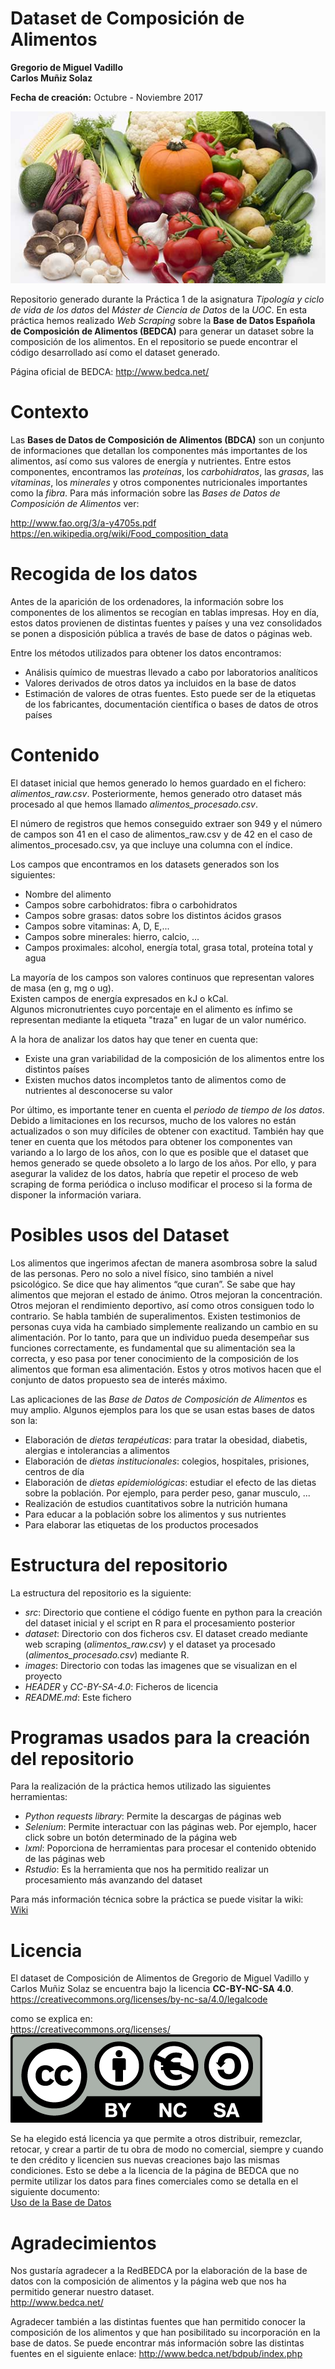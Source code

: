 # Dataset de Composición de Alimentos
**Gregorio de Miguel Vadillo**   
**Carlos Muñiz Solaz**

**Fecha de creación:** Octubre - Noviembre 2017

![Alt text](/images/logo/Food-composition.jpg?raw=true)

Repositorio generado durante la Práctica 1 de la asignatura *Tipología y ciclo de vida de los datos* del *Máster de Ciencia de Datos* de la *UOC*. En esta práctica hemos realizado *Web Scraping* sobre la **Base de Datos Española de Composición de Alimentos (BEDCA)** para generar un dataset sobre la composición de los alimentos. En el repositorio se puede encontrar el código desarrollado así como el dataset generado.  

Página oficial de BEDCA: http://www.bedca.net/

# Contexto
Las **Bases de Datos de Composición de Alimentos (BDCA)** son un conjunto de informaciones que detallan los componentes más importantes de los alimentos, así como sus valores de energía y nutrientes. Entre estos componentes, encontramos las *proteínas*, los *carbohidratos*, las *grasas*, las *vitaminas*, los *minerales* y otros componentes nutricionales importantes como la *fibra*.
Para más información sobre las *Bases de Datos de Composición de Alimentos* ver:

http://www.fao.org/3/a-y4705s.pdf  
https://en.wikipedia.org/wiki/Food_composition_data

# Recogida de los datos
Antes de la aparición de los ordenadores, la información sobre los componentes de los alimentos se recogían en tablas impresas. Hoy en día, estos datos provienen de distintas fuentes y países y una vez consolidados se ponen a disposición pública a través de base de datos o páginas web.

Entre los métodos utilizados para obtener los datos encontramos:
* Análisis químico de muestras llevado a cabo por laboratorios analíticos
* Valores derivados de otros datos ya incluidos en la base de datos
* Estimación de valores de otras fuentes. Esto puede ser de la etiquetas de los fabricantes, documentación científica o bases de datos de otros países

# Contenido
El dataset inicial que hemos generado lo hemos guardado en el fichero: *alimentos_raw.csv*. Posteriormente, hemos generado otro dataset más procesado al que hemos llamado *alimentos_procesado.csv*.  

El número de registros que hemos conseguido extraer son 949 y el número de campos son 41 en el caso de alimentos_raw.csv y de 42 en el caso de alimentos_procesado.csv, ya que incluye una columna con el índice. 

Los campos que encontramos en los datasets generados son los siguientes:

* Nombre del alimento
* Campos sobre carbohidratos: fibra o carbohidratos
* Campos sobre grasas: datos sobre los distintos ácidos grasos
* Campos sobre vitaminas: A, D, E,...
* Campos sobre minerales: hierro, calcio, ...
* Campos proximales: alcohol, energía total, grasa total, proteína total y agua

La mayoría de los campos son valores continuos que representan valores de masa (en g, mg o ug).  
Existen campos de energía expresados en kJ o kCal.  
Algunos micronutrientes cuyo porcentaje en el alimento es ínfimo se representan mediante la etiqueta "traza" en lugar de un valor numérico.

A la hora de analizar los datos hay que tener en cuenta que:
* Existe una gran variabilidad de la composición de los alimentos entre los distintos países
* Existen muchos datos incompletos tanto de alimentos como de nutrientes al desconocerse su valor

Por último, es importante tener en cuenta el *periodo de tiempo de los datos*. Debido a limitaciones en los recursos, mucho de los valores no están actualizados o son muy difíciles de obtener con exactitud. También hay que tener en cuenta que los métodos para obtener los componentes van variando a lo largo de los años, con lo que es posible que el dataset que hemos generado se quede obsoleto a lo largo de los años. Por ello, y para asegurar la validez de los datos, habría que repetir el proceso de web scraping de forma periódica o incluso modificar el proceso si la forma de disponer la información variara.

# Posibles usos del Dataset
Los alimentos que ingerimos afectan de manera asombrosa sobre la salud de las personas. Pero no solo a nivel físico, sino también a nivel psicológico. Se dice que hay alimentos “que curan”. Se sabe que hay alimentos que mejoran el estado de ánimo. Otros mejoran la concentración. Otros mejoran el rendimiento deportivo, así como otros consiguen todo lo contrario. Se habla también de superalimentos. Existen testimonios de personas cuya vida ha cambiado simplemente realizando un cambio en su alimentación. Por lo tanto, para que un individuo pueda desempeñar sus funciones correctamente, es fundamental que su alimentación sea la correcta, y eso pasa por tener conocimiento de la composición de los alimentos que forman esa alimentación. Estos y otros motivos hacen que el conjunto de datos propuesto sea de interés máximo.  

Las aplicaciones de las *Base de Datos de Composición de Alimentos* es muy amplio. Algunos ejemplos para los que se usan estas bases de datos son la:

* Elaboración de *dietas terapéuticas*: para tratar la obesidad, diabetis, alergias e intolerancias a alimentos
* Elaboración de *dietas institucionales*: colegios, hospitales, prisiones, centros de día
* Elaboración de *dietas epidemiológicas*: estudiar el efecto de las dietas sobre la población. Por ejemplo, para perder peso, ganar musculo, ...
* Realización de estudios cuantitativos sobre la nutrición humana
* Para educar a la población sobre los alimentos y sus nutrientes
* Para elaborar las etiquetas de los productos procesados

# Estructura del repositorio
La estructura del repositorio es la siguiente:
* *src*: Directorio que contiene el código fuente en python para la creación del dataset inicial y el script en R para el procesamiento posterior
* *dataset*: Directorio con dos ficheros csv. El dataset creado mediante web scraping (*alimentos_raw.csv*) y el dataset ya procesado (*alimentos_procesado.csv*) mediante R. 
* *images*: Directorio con todas las imagenes que se visualizan en el proyecto
* *HEADER* y *CC-BY-SA-4.0*: Ficheros de licencia
* *README.md*: Este fichero

# Programas usados para la creación del repositorio
Para la realización de la práctica hemos utilizado las siguientes herramientas:
* *Python requests library*: Permite la descargas de páginas web
* *Selenium*: Permite interactuar con las páginas web. Por ejemplo, hacer click sobre un botón determinado de la página web
* *lxml*: Poporciona de herramientas para procesar el contenido obtenido de las páginas web 
* *Rstudio*: Es la herramienta que nos ha permitido realizar un procesamiento más avanzando del dataset

Para más información técnica sobre la práctica se puede visitar la wiki:  
[Wiki](../../wiki)


# Licencia
El dataset de Composición de Alimentos de Gregorio de Miguel Vadillo y Carlos Muñiz Solaz se encuentra bajo la licencia **CC-BY-NC-SA 4.0**.  
https://creativecommons.org/licenses/by-nc-sa/4.0/legalcode

como se explica en:  
https://creativecommons.org/licenses/  
![Alt text](/images/copyright/by-nc-sa.eu.png?raw=true)

Se ha elegido está licencia ya que permite a otros distribuir, remezclar, retocar, y crear a partir de tu obra de modo no comercial, siempre y cuando te den crédito y licencien sus nuevas creaciones bajo las mismas condiciones.
Esto se debe a la licencia de la página de BEDCA que no permite utilizar los datos para fines comerciales como se detalla en el siguiente documento:  
[Uso de la Base de Datos](UsoBD.pdf)

# Agradecimientos

Nos gustaría agradecer a la RedBEDCA por la elaboración de la base de datos con la composición de alimentos y la página web que nos ha permitido generar nuestro dataset.  
http://www.bedca.net/

Agradecer también a las distintas fuentes que han permitido conocer la composición de los alimentos y que han posibilitado su incorporación en la base de datos. Se puede encontrar más información sobre las distintas fuentes en el siguiente enlace:
http://www.bedca.net/bdpub/index.php








